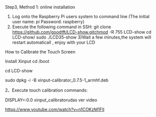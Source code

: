 Step3, Method 1: online installation
1) Log onto the Raspberry Pi users system to command line (The initial user name: pi Password: raspberry) 
2) Execute the following command in SSH: 
 git clone https://github.com/goodtft/LCD-show.gitchmod -R 755 LCD-show cd LCD-show/ sudo ./LCD35-show 
3)Wait a few minutes,the system will restart automaticall , enjoy with your LCD


How to Calibrate the Touch Screen 

Install Xinput
cd /boot

cd LCD-show

sudo dpkg -i -B xinput-calibrator_0.7.5-1_armhf.deb

 
2、Execute touch calibration commands: 

DISPLAY=:0.0 xinput_calibratorudas ver video 

  https://www.youtube.com/watch?v=n1COKzM1FlI 
  
  
  

